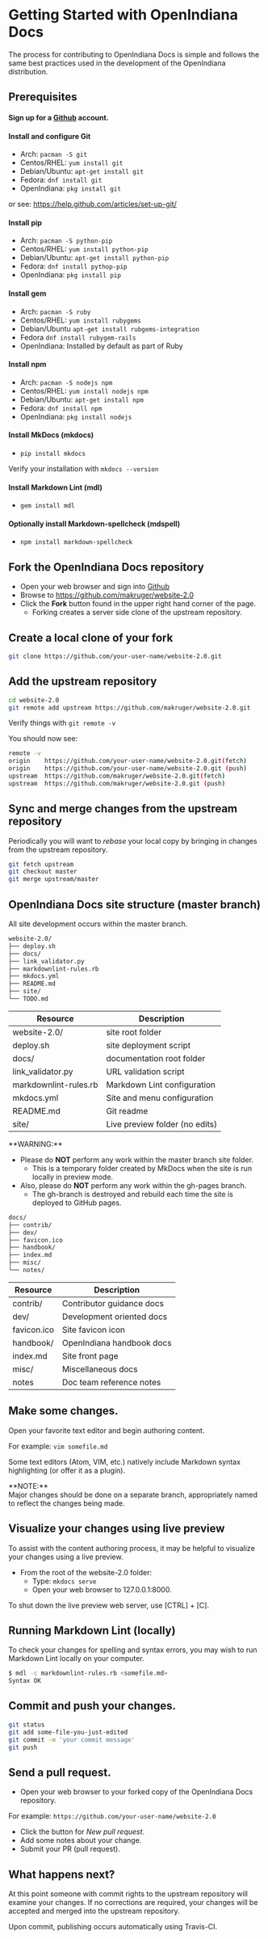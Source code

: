 # Getting Started with OpenIndiana Docs

The process for contributing to OpenIndiana Docs is simple and follows the same best practices used in the development of the OpenIndiana distribution.

## Prerequisites

#### Sign up for a [Github](https://github.com) account.

#### Install and configure Git

* Arch: `pacman -S git`
* Centos/RHEL: `yum install git`
* Debian/Ubuntu: `apt-get install git`
* Fedora: `dnf install git`
* OpenIndiana: `pkg install git`

or see: <https://help.github.com/articles/set-up-git/>

#### Install pip

* Arch: `pacman -S python-pip`
* Centos/RHEL: `yum install python-pip`
* Debian/Ubuntu: `apt-get install python-pip`
* Fedora: `dnf install pythop-pip`
* OpenIndiana: `pkg install pip`

#### Install gem

* Arch: `pacman -S ruby`
* Centos/RHEL: `yum install rubygems`
* Debian/Ubuntu `apt-get install rubgems-integration`
* Fedora `dnf install rubygem-rails`
* OpenIndiana: Installed by default as part of Ruby

#### Install npm

* Arch: `pacman -S nodejs npm`
* Centos/RHEL: `yum install nodejs npm`
* Debian/Ubuntu: `apt-get install npm`
* Fedora: `dnf install npm`
* OpenIndiana: `pkg install nodejs`

#### Install MkDocs (mkdocs)

* `pip install mkdocs`

Verify your installation with `mkdocs --version`

#### Install Markdown Lint (mdl)

* `gem install mdl`

#### Optionally install Markdown-spellcheck (mdspell)

* `npm install markdown-spellcheck`


## Fork the OpenIndiana Docs repository

* Open your web browser and sign into [Github](https://www.github.com)
* Browse to <https://github.com/makruger/website-2.0>
* Click the **Fork** button found in the upper right hand corner of the page.
    * Forking creates a server side clone of the upstream repository.


## Create a local clone of your fork

```bash
git clone https://github.com/your-user-name/website-2.0.git
```


## Add the upstream repository

```bash
cd website-2.0
git remote add upstream https://github.com/makruger/website-2.0.git
```

Verify things with `git remote -v`

You should now see:

```bash
remote -v
origin    https://github.com/your-user-name/website-2.0.git(fetch)
origin    https://github.com/your-user-name/website-2.0.git (push)
upstream  https://github.com/makruger/website-2.0.git(fetch)
upstream  https://github.com/makruger/website-2.0.git (push)
```


## Sync and merge changes from the upstream repository

Periodically you will want to _rebase_ your local copy by bringing in changes from the upstream repository.

```bash
git fetch upstream
git checkout master
git merge upstream/master
```

## OpenIndiana Docs site structure (master branch)

All site development occurs within the master branch.

```markdown
website-2.0/
├── deploy.sh
├── docs/
├── link_validator.py
├── markdownlint-rules.rb
├── mkdocs.yml
├── README.md
├── site/
└── TODO.md
```

| Resource | Description 
| --- | ---
| website-2.0/ | site root folder
| deploy.sh | site deployment script
| docs/ | documentation root folder
| link_validator.py | URL validation script
| markdownlint-rules.rb | Markdown Lint configuration
| mkdocs.yml | Site and menu configuration
| README.md | Git readme
| site/ | Live preview folder (no edits)

<!-- NOTE: --> <i class="fa fa-exclamation-triangle" aria-hidden="true"></i> **WARNING:**
<div class="well">

* Please do **NOT** perform any work within the master branch site folder.
    * This is a temporary folder created by MkDocs when the site is run locally in preview mode.
* Also, please do **NOT** perform any work within the gh-pages branch.
    * The gh-branch is destroyed and rebuild each time the site is deployed to GitHub pages.
</div>

```markdown
docs/
├── contrib/
├── dev/
├── favicon.ico
├── handbook/
├── index.md
├── misc/
└── notes/
```

| Resource | Description 
| --- | ---
| contrib/ | Contributor guidance docs
| dev/ | Development oriented docs
| favicon.ico | Site favicon icon
| handbook/ | OpenIndiana handbook docs
| index.md | Site front page
| misc/ | Miscellaneous docs
| notes | Doc team reference notes


## Make some changes.

Open your favorite text editor and begin authoring content.

For example: `vim somefile.md`

Some text editors (Atom, VIM, etc.) natively include Markdown syntax highlighting (or offer it as a plugin).


<!-- NOTE: --> <i class="fa fa-info-circle fa-lg" aria-hidden="true"></i> **NOTE:**
<div class="well">
Major changes should be done on a separate branch, appropriately named to reflect the changes being made.
</div>

## Visualize your changes using live preview

To assist with the content authoring process, it may be helpful to visualize your changes using a live preview.

* From the root of the website-2.0 folder:
    * Type: `mkdocs serve`
    * Open your web browser to 127.0.0.1:8000.

To shut down the live preview web server, use [CTRL] + [C].

## Running Markdown Lint (locally)

To check your changes for spelling and syntax errors, you may wish to run Markdown Lint locally on your computer.

```bash
$ mdl -c markdownlint-rules.rb <somefile.md>
Syntax OK
```


## Commit and push your changes.

```bash
git status
git add some-file-you-just-edited
git commit -m 'your commit message'
git push
```


## Send a pull request.

* Open your web browser to your forked copy of the OpenIndiana Docs repository.

For example: `https://github.com/your-user-name/website-2.0`

* Click the button for _New pull request_.
* Add some notes about your change.
* Submit your PR (pull request).


## What happens next?

At this point someone with commit rights to the upstream repository will examine your changes.
If no corrections are required, your changes will be accepted and merged into the upstream repository.

Upon commit, publishing occurs automatically using Travis-CI.


